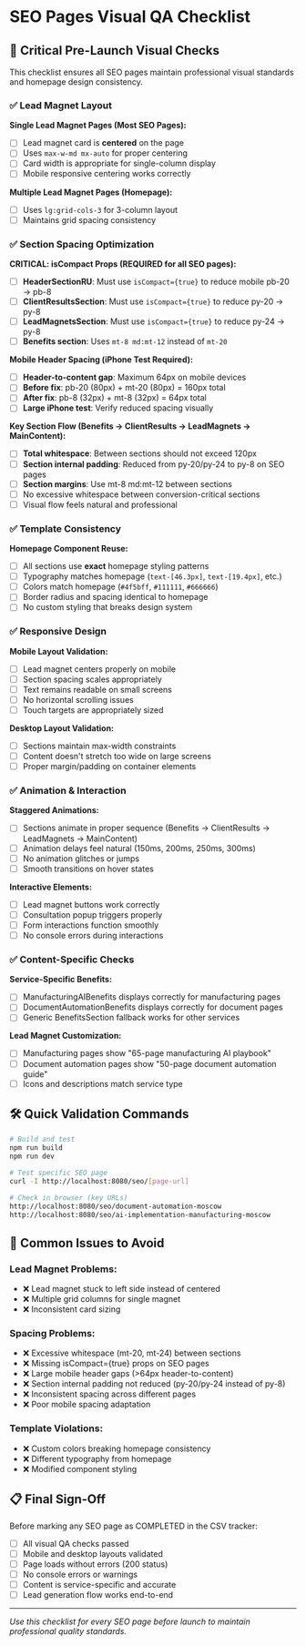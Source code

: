 # SEO Pages Visual QA Checklist

## 🎯 Critical Pre-Launch Visual Checks

This checklist ensures all SEO pages maintain professional visual standards and homepage design consistency.

### ✅ Lead Magnet Layout

**Single Lead Magnet Pages (Most SEO Pages):**
- [ ] Lead magnet card is **centered** on the page
- [ ] Uses `max-w-md mx-auto` for proper centering
- [ ] Card width is appropriate for single-column display
- [ ] Mobile responsive centering works correctly

**Multiple Lead Magnet Pages (Homepage):**
- [ ] Uses `lg:grid-cols-3` for 3-column layout
- [ ] Maintains grid spacing consistency

### ✅ Section Spacing Optimization

**CRITICAL: isCompact Props (REQUIRED for all SEO pages):**
- [ ] **HeaderSectionRU**: Must use `isCompact={true}` to reduce mobile pb-20 → pb-8
- [ ] **ClientResultsSection**: Must use `isCompact={true}` to reduce py-20 → py-8  
- [ ] **LeadMagnetsSection**: Must use `isCompact={true}` to reduce py-24 → py-8
- [ ] **Benefits section**: Uses `mt-8 md:mt-12` instead of `mt-20`

**Mobile Header Spacing (iPhone Test Required):**
- [ ] **Header-to-content gap**: Maximum 64px on mobile devices
- [ ] **Before fix**: pb-20 (80px) + mt-20 (80px) = 160px total
- [ ] **After fix**: pb-8 (32px) + mt-8 (32px) = 64px total
- [ ] **Large iPhone test**: Verify reduced spacing visually

**Key Section Flow (Benefits → ClientResults → LeadMagnets → MainContent):**
- [ ] **Total whitespace**: Between sections should not exceed 120px
- [ ] **Section internal padding**: Reduced from py-20/py-24 to py-8 on SEO pages
- [ ] **Section margins**: Use mt-8 md:mt-12 between sections
- [ ] No excessive whitespace between conversion-critical sections
- [ ] Visual flow feels natural and professional

### ✅ Template Consistency

**Homepage Component Reuse:**
- [ ] All sections use **exact** homepage styling patterns
- [ ] Typography matches homepage (`text-[46.3px]`, `text-[19.4px]`, etc.)
- [ ] Colors match homepage (`#4f5bff`, `#111111`, `#666666`)
- [ ] Border radius and spacing identical to homepage
- [ ] No custom styling that breaks design system

### ✅ Responsive Design

**Mobile Layout Validation:**
- [ ] Lead magnet centers properly on mobile
- [ ] Section spacing scales appropriately
- [ ] Text remains readable on small screens
- [ ] No horizontal scrolling issues
- [ ] Touch targets are appropriately sized

**Desktop Layout Validation:**
- [ ] Sections maintain max-width constraints
- [ ] Content doesn't stretch too wide on large screens
- [ ] Proper margin/padding on container elements

### ✅ Animation & Interaction

**Staggered Animations:**
- [ ] Sections animate in proper sequence (Benefits → ClientResults → LeadMagnets → MainContent)
- [ ] Animation delays feel natural (150ms, 200ms, 250ms, 300ms)
- [ ] No animation glitches or jumps
- [ ] Smooth transitions on hover states

**Interactive Elements:**
- [ ] Lead magnet buttons work correctly
- [ ] Consultation popup triggers properly
- [ ] Form interactions function smoothly
- [ ] No console errors during interactions

### ✅ Content-Specific Checks

**Service-Specific Benefits:**
- [ ] ManufacturingAIBenefits displays correctly for manufacturing pages
- [ ] DocumentAutomationBenefits displays correctly for document pages
- [ ] Generic BenefitsSection fallback works for other services

**Lead Magnet Customization:**
- [ ] Manufacturing pages show "65-page manufacturing AI playbook"
- [ ] Document automation pages show "50-page document automation guide"
- [ ] Icons and descriptions match service type

## 🛠️ Quick Validation Commands

```bash
# Build and test
npm run build
npm run dev

# Test specific SEO page
curl -I http://localhost:8080/seo/[page-url]

# Check in browser (key URLs)
http://localhost:8080/seo/document-automation-moscow
http://localhost:8080/seo/ai-implementation-manufacturing-moscow
```

## 🚨 Common Issues to Avoid

### Lead Magnet Problems:
- ❌ Lead magnet stuck to left side instead of centered
- ❌ Multiple grid columns for single magnet
- ❌ Inconsistent card sizing

### Spacing Problems:
- ❌ Excessive whitespace (mt-20, mt-24) between sections
- ❌ Missing isCompact={true} props on SEO pages
- ❌ Large mobile header gaps (>64px header-to-content)
- ❌ Section internal padding not reduced (py-20/py-24 instead of py-8)
- ❌ Inconsistent spacing across different pages
- ❌ Poor mobile spacing adaptation

### Template Violations:
- ❌ Custom colors breaking homepage consistency
- ❌ Different typography from homepage
- ❌ Modified component styling

## 📋 Final Sign-Off

Before marking any SEO page as COMPLETED in the CSV tracker:

- [ ] All visual QA checks passed
- [ ] Mobile and desktop layouts validated
- [ ] Page loads without errors (200 status)
- [ ] No console errors or warnings
- [ ] Content is service-specific and accurate
- [ ] Lead generation flow works end-to-end

---

*Use this checklist for every SEO page before launch to maintain professional quality standards.*